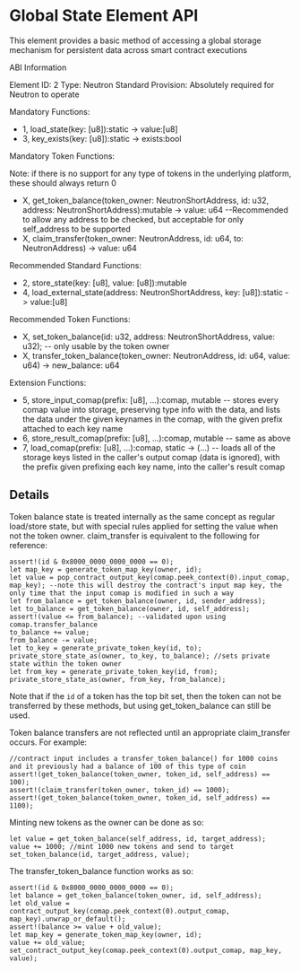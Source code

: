 # Global State Element API

This element provides a basic method of accessing a global storage mechanism for persistent data across smart contract executions

ABI Information

Element ID: 2
Type: Neutron Standard
Provision: Absolutely required for Neutron to operate

Mandatory Functions:

* 1, load_state(key: [u8]):static -> value:[u8]
* 3, key_exists(key: [u8]):static -> exists:bool

Mandatory Token Functions:

Note: if there is no support for any type of tokens in the underlying platform, these should always return 0 

* X, get_token_balance(token_owner: NeutronShortAddress, id: u32, address: NeutronShortAddress):mutable -> value: u64 --Recommended to allow any address to be checked, but acceptable for only self_address to be supported
* X, claim_transfer(token_owner: NeutronAddress, id: u64, to: NeutronAddress) -> value: u64

Recommended Standard Functions:

* 2, store_state(key: [u8], value: [u8]):mutable
* 4, load_external_state(address: NeutronShortAddress, key: [u8]):static -> value:[u8]

Recommended Token Functions:

* X, set_token_balance(id: u32, address: NeutronShortAddress, value: u32); -- only usable by the token owner
* X, transfer_token_balance(token_owner: NeutronAddress, id: u64, value: u64) -> new_balance: u64

Extension Functions:
* 5, store_input_comap(prefix: [u8], ...):comap, mutable -- stores every comap value into storage, preserving type info with the data, and lists the data under the given keynames in the comap, with the given prefix attached to each key name
* 6, store_result_comap(prefix: [u8], ...):comap, mutable -- same as above
* 7, load_comap(prefix: [u8], ...):comap, static -> (...) -- loads all of the storage keys listed in the caller's output comap (data is ignored), with the prefix given prefixing each key name, into the caller's result comap 

## Details

Token balance state is treated internally as the same concept as regular load/store state, but with special rules applied for setting the value when not the token owner. claim_transfer is equivalent to the following for reference:

    assert!(id & 0x8000_0000_0000_0000 == 0);
    let map_key = generate_token_map_key(owner, id);
    let value = pop_contract_output_key(comap.peek_context(0).input_comap, map_key); --note this will destroy the contract's input map key, the only time that the input comap is modified in such a way
    let from_balance = get_token_balance(owner, id, sender_address);
    let to_balance = get_token_balance(owner, id, self_address);
    assert!(value <= from_balance); --validated upon using comap.transfer_balance
    to_balance += value;
    from_balance -= value;
    let to_key = generate_private_token_key(id, to);
    private_store_state_as(owner, to_key, to_balance); //sets private state within the token owner 
    let from_key = generate_private_token_key(id, from);
    private_store_state_as(owner, from_key, from_balance);

Note that if the `id` of a token has the top bit set, then the token can not be transferred by these methods, but using get_token_balance can still be used. 

Token balance transfers are not reflected until an appropriate claim_transfer occurs. For example:

    //contract input includes a transfer_token_balance() for 1000 coins and it previously had a balance of 100 of this type of coin
    assert!(get_token_balance(token_owner, token_id, self_address) == 100);
    assert!(claim_transfer(token_owner, token_id) == 1000);
    assert!(get_token_balance(token_owner, token_id, self_address) == 1100);

Minting new tokens as the owner can be done as so:

    let value = get_token_balance(self_address, id, target_address);
    value += 1000; //mint 1000 new tokens and send to target
    set_token_balance(id, target_address, value);

The transfer_token_balance function works as so:

    assert!(id & 0x8000_0000_0000_0000 == 0);
    let balance = get_token_balance(token_owner, id, self_address);
    let old_value = contract_output_key(comap.peek_context(0).output_comap, map_key).unwrap_or_default();
    assert!(balance >= value + old_value);
    let map_key = generate_token_map_key(owner, id);
    value += old_value;
    set_contract_output_key(comap.peek_context(0).output_comap, map_key, value);



